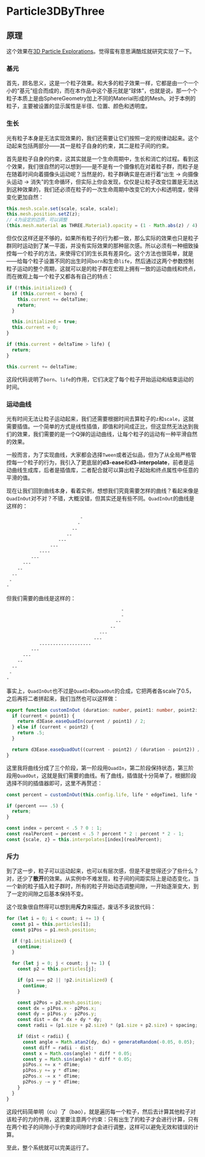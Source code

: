 # Particle3DByThree

## 原理

这个效果在[3D Particle Explorations](https://tympanus.net/Development/3d-particle-explorations/index3.html#debug)。觉得蛮有意思满酷炫就研究实现了一下。  

### 基元

首先，顾名思义，这是一个粒子效果。和大多的粒子效果一样，它都是由一个一个小的“基元”组合而成的，而在本作品中这个基元就是“球体”，也就是说，那一个个粒子本质上是由SphereGeometry加上不同的Material形成的Mesh。对于本例的粒子，主要被设置的显示属性是半径、位置、颜色和透明度。  

### 生长

光有粒子本身是无法实现效果的，我们还需要让它们按照一定的规律动起来。这个动起来包括两部分——其一是粒子自身的约束，其二是粒子间的约束。  

首先是粒子自身的约束，这其实就是一个生命周期中，生长和消亡的过程。看到这个效果，我们很自然的可以想到——是不是有一个摄像机在对着粒子群，而粒子是在随着时间向着摄像头运动呢？当然是的，粒子群确实是在进行着“出生 -> 向摄像头运动 -> 消失”的生命循环，但实际上你会发现，仅仅是让粒子改变位置是无法达到这种效果的，我们还必须在粒子的一次生命周期中改变它的大小和透明度，使得变化更加自然：  

```ts
this.mesh.scale.set(scale, scale, scale);
this.mesh.position.setZ(z);
// 4为设定的边界，可以调整
(this.mesh.material as THREE.Material).opacity = (1 - Math.abs(z) / 4) * this.config.opacity;
```

但仅仅这样还是不够的，如果所有粒子的行为都一致，那么实际的效果也只是粒子群同时运动到了某一平面，并没有实际效果的那种层次感。所以必须有一种细致操控每一个粒子的方法，来使得它们的生长具有差异化。这个方法也很简单，就是——给每个粒子设置不同的出生时间`born`和生命`life`，然后通过这两个参数控制粒子运动的整个周期，这就可以是的粒子群在宏观上拥有一致的运动曲线和终点，而在微观上每一个粒子又都各有自己的特点：  

```ts
if (!this.initialized) {
  if (this.current < born) {
    this.current += deltaTime;
    return;
  }

  this.initialized = true;
  this.current = 0;
}

if (this.current + deltaTime > life) {
  return;
}

this.current += deltaTime;
```

这段代码说明了`born`、`life`的作用，它们决定了每个粒子开始运动和结束运动的时间。

### 运动曲线

光有时间无法让粒子运动起来，我们还需要根据时间去算粒子的`z`和`scale`，这就需要插值。一个简单的方式是线性插值，即值和时间成正比，但这显然无法达到我们的效果，我们需要的是一个Q弹的运动曲线，让每个粒子的运动有一种平滑自然的效果。  

一般而言，为了实现曲线，大家都会选择`Tween`或者近似品，但为了从全局严格管控每一个粒子的行为，我引入了更底层的**d3-ease**和**d3-interpolate**，前者是运动曲线生成库，后者是插值库，二者配合就可以算出粒子起始和终点属性中任意的平滑的值。  

现在让我们回到曲线本身，看着实例，想想我们究竟需要怎样的曲线？看起来像是`QuadInOut`对不对？不错，大概没错，但其实还是有些不同。`QuadInOut`的曲线是这样的：  

```txt
                           -
                          -
                        --
                      --
                   ---
                ---   
            ----
         ---
      ---
    --  
  --       
 -      
-        
```

但我们需要的曲线是这样的：  

```txt
                                          -
                                          -
                                        --
                                      --
                                  ---
                                ---   
            -------------------
         ---
      ---
    --  
  --       
 -      
-        
```


事实上，`QuadInOut`也不过是`QuadIn`和`QuadOut`的合成，它把两者各scale了0.5，之后再将二者拼起来，我们当然也可以这样做：  

```ts
export function customInOut (duration: number, point1: number, point2: number, current: number): number {
  if (current < point1) {
    return d3Ease.easeQuadIn(current / point1) / 2;
  } else if (current < point2) {
    return .5;
  }

  return d3Ease.easeQuadOut((current - point2) / (duration - point2)) / 2 + .5;
}
```

这里我将曲线分成了三个阶段，第一阶段用`QuadIn`，第二阶段保持状态，第三阶段用`QuadOut`，这就是我们需要的曲线。有了曲线，插值就十分简单了，根据阶段选择不同的插值器即可，这里不再赘述：  

```ts
const percent = customInOut(this.config.life, life * edgeTime1, life * edgeTime2, this.current);

if (percent === .5) {
  return;
}

const index = percent < .5 ? 0 : 1;
const realPercent = percent < .5 ? percent * 2 : percent * 2 - 1;
const {scale, z} = this.interpolates[index](realPercent);
```

### 斥力

到了这一步，粒子可以运动起来，也可以有层次感，但是不是觉得还少了些什么？对，还少了**散开**的效果。从实例中不难发现，粒子间的间距实际上是动态变化，当一个新的粒子插入粒子群时，所有的粒子开始动态调整间隙，一开始逐渐变大，到了一定的间隙之后基本保持不变。  

这个现象很自然得可以想到用**斥力**来描述，废话不多说放代码：  

```ts
for (let i = 0; i < count; i += 1) {
  const p1 = this.particles[i];
  const p1Pos = p1.mesh.position;

  if (!p1.initialized) {
    continue;
  }

  for (let j = 0; j < count; j += 1) {
    const p2 = this.particles[j];

    if (p1 === p2 || !p2.initialized) {
      continue;
    }

    const p2Pos = p2.mesh.position;
    const dx = p1Pos.x - p2Pos.x;
    const dy = p1Pos.y - p2Pos.y;
    const dist = dx * dx + dy * dy;
    const radii = (p1.size + p2.size) * (p1.size + p2.size) + spacing;

    if (dist < radii) {
      const angle = Math.atan2(dy, dx) + generateRandom(-0.05, 0.05);
      const diff = radii - dist;
      const x = Math.cos(angle) * diff * 0.05;
      const y = Math.sin(angle) * diff * 0.05;
      p1Pos.x += x * dTime;
      p1Pos.y += y * dTime;
      p2Pos.x -= x * dTime;
      p2Pos.y -= y * dTime;
    }
  }
}
```

这段代码简单明（cu）了（bao），就是遍历每一个粒子，然后去计算其他粒子对该粒子的力的作用，这里要注意两个约束：只有出生了的粒子才会进行计算，只有在两个粒子的间隙小于约束的间隙时才会进行调整，这样可以避免无效和错误的计算。

至此，整个系统就可以完美运行了。
